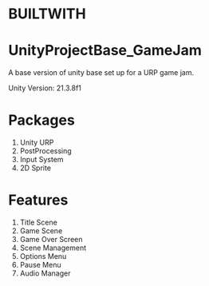 # BUILTWITH

# UnityProjectBase_GameJam
A base version of unity base set up for a URP game jam.

Unity Version: 21.3.8f1

# Packages
1. Unity URP
2. PostProcessing
3. Input System
4. 2D Sprite

# Features
1. Title Scene
2. Game Scene
3. Game Over Screen
4. Scene Management
5. Options Menu
6. Pause Menu
7. Audio Manager